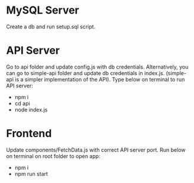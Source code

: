 # MySQL Server
Create a db and run setup.sql script.

# API Server
Go to api folder and update config.js with db credentials. Alternatively, you can go to simple-api folder and update db credentials in index.js. (simple-api is a simpler implementation of the API). Type below on terminal to run API server:
* npm i
* cd api
* node index.js

# Frontend
Update components/FetchData.js with correct API server port. Run below on terminal on root folder to open app:
* npm i
* npm run start
